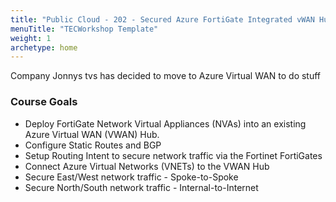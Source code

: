 ```yaml
---
title: "Public Cloud - 202 - Secured Azure FortiGate Integrated vWAN Hub"
menuTitle: "TECWorkshop Template"
weight: 1
archetype: home
---
```


Company Jonnys tvs has decided to move to Azure Virtual WAN to do stuff

### Course Goals

- Deploy FortiGate Network Virtual Appliances (NVAs) into an existing Azure Virtual WAN (VWAN) Hub.
- Configure Static Routes and BGP
- Setup Routing Intent to secure network traffic via the Fortinet FortiGates
- Connect Azure Virtual Networks (VNETs) to the VWAN Hub
- Secure East/West network traffic - Spoke-to-Spoke
- Secure North/South network traffic - Internal-to-Internet

<!--### The Bonus Goal

- Configure Hub to Hub Traffic Inspection-->
